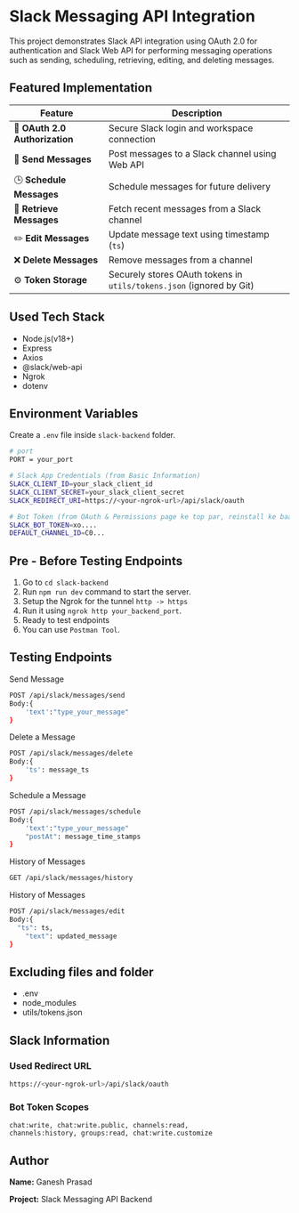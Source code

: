 # Slack Messaging API Integration

This project demonstrates Slack API integration using OAuth 2.0 for authentication and Slack Web API for performing messaging operations such as sending, scheduling, retrieving, editing, and deleting messages.

## Featured Implementation

| Feature                        | Description                                                          |
| ------------------------------ | -------------------------------------------------------------------- |
| 🔐 **OAuth 2.0 Authorization** | Secure Slack login and workspace connection                          |
| 💬 **Send Messages**           | Post messages to a Slack channel using Web API                       |
| 🕒 **Schedule Messages**       | Schedule messages for future delivery                                |
| 📜 **Retrieve Messages**       | Fetch recent messages from a Slack channel                           |
| ✏️ **Edit Messages**           | Update message text using timestamp (`ts`)                           |
| ❌ **Delete Messages**         | Remove messages from a channel                                       |
| ⚙️ **Token Storage**           | Securely stores OAuth tokens in `utils/tokens.json` (ignored by Git) |

## Used Tech Stack

- Node.js(v18+)
- Express
- Axios
- @slack/web-api
- Ngrok
- dotenv

## Environment Variables

Create a `.env` file inside `slack-backend` folder.

```bash
# port
PORT = your_port

# Slack App Credentials (from Basic Information)
SLACK_CLIENT_ID=your_slack_client_id
SLACK_CLIENT_SECRET=your_slack_client_secret
SLACK_REDIRECT_URI=https://<your-ngrok-url>/api/slack/oauth

# Bot Token (from OAuth & Permissions page ke top par, reinstall ke baad)
SLACK_BOT_TOKEN=xo....
DEFAULT_CHANNEL_ID=C0...

```

## Pre - Before Testing Endpoints

1. Go to `cd slack-backend`
2. Run `npm run dev` command to start the server.
3. Setup the Ngrok for the tunnel `http -> https`
4. Run it using `ngrok http your_backend_port`.
5. Ready to test endpoints
6. You can use `Postman Tool`.

## Testing Endpoints

Send Message

```bash
POST /api/slack/messages/send
Body:{
    'text':"type_your_message"
}
```

Delete a Message

```bash
POST /api/slack/messages/delete
Body:{
    'ts': message_ts
}
```

Schedule a Message

```bash
POST /api/slack/messages/schedule
Body:{
    'text':"type_your_message"
    "postAt": message_time_stamps
}
```

History of Messages

```bash
GET /api/slack/messages/history

```

History of Messages

```bash
POST /api/slack/messages/edit
Body:{
  "ts": ts,
    "text": updated_message
}

```

## Excluding files and folder

- .env
- node_modules
- utils/tokens.json

## Slack Information

### Used Redirect URL

```bash
https://<your-ngrok-url>/api/slack/oauth
```

### Bot Token Scopes

```pgsql
chat:write, chat:write.public, channels:read,
channels:history, groups:read, chat:write.customize
```

## Author

**Name:** Ganesh Prasad

**Project:** Slack Messaging API Backend

